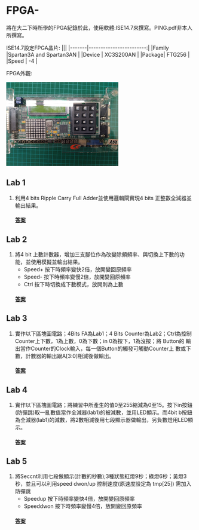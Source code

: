 # FPGA-
將在大二下時所學的FPGA紀錄於此，使用軟體:ISE14.7來撰寫。PING.pdf非本人所撰寫。

ISE14.7設定FPGA晶片:
|||
|-------|------------------------:|
|Family |Spartan3A and Spartan3AN |
|Device |     XC3S200AN           |
|Package|     FTG256              |
|Speed  |      -4                 |

FPGA外觀:

![](image/FPGA.png)
## Lab 1
1. 利用4 bits Ripple Carry Full Adder並使用邏輯閘實現4 bits 正整數全減器並輸出結果。
    #### [答案](https://github.com/stormteeth/FPGA-/tree/main/Lab%201)
## Lab 2
1. 將4 bit 上數計數器，增加三支腳位作為改變除頻頻率、與切換上下數的功能，並使用模擬並輸出結果。
    * Speed+ 按下時頻率變快2倍，放開變回原頻率
    * Speed- 按下時頻率變慢2倍，放開變回原頻率
    * Ctrl 按下時切換成下數模式，放開則為上數
    #### [答案](https://github.com/stormteeth/FPGA-/tree/main/Lab%202)
## Lab 3
1. 實作以下區塊圖電路；4Bits FA為Lab1；4 Bits Counter為Lab2；Ctrl為控制 Counter上下數，1為上數，0為下數；in 0為按下，1為沒按；將 Button的 輸出當作Counter的Clock輸入，每一個Button的觸發可觸動Counter上 數或下 數，計數器的輸出跟A[3:0]相減後做輸出。
    #### [答案](https://github.com/stormteeth/FPGA-/tree/main/Lab%203)
## Lab 4
1. 實作以下區塊圖電路；將練習中所產生的值0至255縮減為0至15。按下in按鈕(防彈跳)取一亂數值當作全減器(lab1)的被減數，並用LED顯示。而4bit b按鈕為全減器(lab1)的減數，將2數相減後用七段顯示器做輸出，另負數燈用LED顯示。
    #### [答案](https://github.com/stormteeth/FPGA-/tree/main/Lab%204)
## Lab 5
1. 將Seccnt利用七段做顯示(計數的秒數);3種狀態紅燈9秒；綠燈6秒；黃燈3秒，並且可以利用speed dwon/up 控制速度(原速度設定為 tmp[25]) 需加入防彈跳
   * Speedup 按下時頻率變快4倍，放開變回原頻率
   * Speeddwon 按下時頻率變慢4倍，放開變回原頻率
    #### [答案](https://github.com/stormteeth/FPGA-/tree/main/Lab%205)
